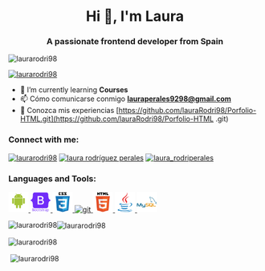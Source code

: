 <h1 align="center">Hi 👋, I'm Laura</h1>
<h3 align="center">A passionate frontend developer from Spain</h3>

<p align="left"> <img src="https://komarev.com/ghpvc/?username=laurarodri98&label=Profile%20views&color=0e75b6&style=flat" alt="laurarodri98" /> </p>
<p align="left"> <a href="https://github.com/ryo-ma/github-profile-tropic"><img src ="https://github-profile-tropico.vercel.app/?username=laurarodri98" alt="laurarodri98" /></a> </p>

- 🌱 I’m currently learning **Courses**
- 📫 Cómo comunicarse conmigo **lauraperales9298@gmail.com**
- 📄 Conozca mis experiencias [https://github.com/lauraRodri98/Porfolio-HTML.git](https://github.com/lauraRodri98/Porfolio-HTML .git)
  
<div class="container">
  <div class="row" >
    <div class="col-6">
      <h3 align="left">Connect with me:</h3>
      <p align="left">
      <a href="https://codepen.io/laurarodri98" target="blank"><img align="center" src="https://raw.githubusercontent.com/rahuldkjain/github-profile-readme- generator/master/src/images/icons/Social/codepen.svg" alt="laurarodri98" height="30" width="40" /></a>
      <a href="https://linkedin.com/in/laura rodríguez perales" target="blank"><img align="center" src="https://raw.githubusercontent.com/rahuldkjain/github-profile-readme-generator/master/src/images/icons/Social/linked-in-alt.svg" alt="laura rodríguez perales" height="30" width="40" /></a>
      <a href="https://instagram.com/laura_rodriperales" target="blank"><img align="center" src="https://raw.githubusercontent.com/rahuldkjain/github-profile-readme-generator/master/src/images/icons/Social/instagram.svg" alt="laura_rodriperales" height="30" width="40" /></a></p>    
    </div> 

  <div class="col-6">
    <h3 align="left">Languages and Tools:</h3>
    <p align="left"> <a href="https://developer.android.com" target="_blank" rel="noreferrer"> <img src="https://raw.githubusercontent.com/devicons/devicon/master/icons/android/android-original-wordmark.svg" alt="android" width="40" height="40"/> </a> 
    <a href="https://getbootstrap.com" target="_blank" rel="noreferrer"> 
    <img src="https://raw.githubusercontent.com/devicons/devicon/master/icons/bootstrap/bootstrap-plain-wordmark.svg" alt="bootstrap" width="40" height="40"/> </a> <a href="https://www.w3schools.com/css/" target="_blank" rel="noreferrer"> <img src="https://raw.githubusercontent.com/devicons/devicon/master/icons/css3/css3-original-wordmark.svg" alt="css3" width="40" height="40"/> </a>
    <a href="https://git-scm.com/" target="_blank" rel="noreferrer">
    <img src="https://www.vectorlogo.zone/logos/git-scm/git-scm-icon.svg" alt="git" width="40" height="40"/> </a> 
    <a href="https://www.w3.org/html/" target="_blank" rel="noreferrer"> <img src="https://raw.githubusercontent.com/devicons/devicon/master/icons/html5/html5-original-wordmark.svg" alt="html5" width="40" height="40"/> </a> 
    <a href="https://www.java.com" target="_blank" rel="noreferrer"> 
    <img src="https://raw.githubusercontent.com/devicons/devicon/master/icons/java/java-original.svg" alt="java" width="40" height="40"/> </a> 
    <a href="https://www.mysql.com/" target="_blank" rel="noreferrer"> 
    <img src="https://raw.githubusercontent.com/devicons/devicon/master/icons/mysql/mysql-original-wordmark.svg" alt="mysql" width="40" height="40"/> </a> </p>
  </div>
</div>
</div>


<p><img align="left" src="https://github-readme-stats.vercel.app/api/top-langs?username=laurarodri98&show_icons=true&locale=en&layout=compact" alt= "laurarodri98" /></p>

<p> <img align="center" src="https://github-readme-stats.vercel.app/api?username=laurarodri98&show_icons=true&locale=en" alt= "laurarodri98" /></p>

<p><img align="center" src="https://github-readme-streak-stats.herokuapp.com/?user=laurarodri98&" alt="laurarodri98" /></p>

<p>&nbsp;<img align="center" src="https://github-readme-stats.vercel.app/api?username=laurarodri98&show_icons=true&locale=en" alt="laurarodri98" /></p>


